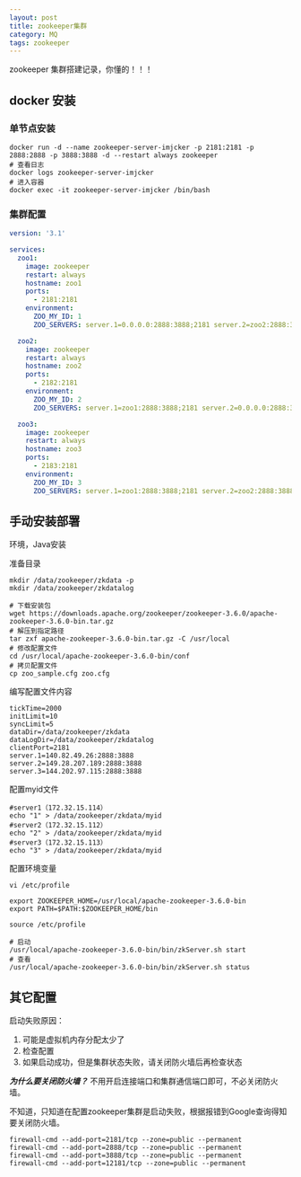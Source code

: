```yaml
---
layout: post
title: zookeeper集群
category: MQ
tags: zookeeper
---
```

zookeeper 集群搭建记录，你懂的！！！

## docker 安装

### 单节点安装

```shell
docker run -d --name zookeeper-server-imjcker -p 2181:2181 -p 2888:2888 -p 3888:3888 -d --restart always zookeeper
# 查看日志
docker logs zookeeper-server-imjcker
# 进入容器
docker exec -it zookeeper-server-imjcker /bin/bash
```

### 集群配置

```yaml
version: '3.1'

services:
  zoo1:
    image: zookeeper
    restart: always
    hostname: zoo1
    ports:
      - 2181:2181
    environment:
      ZOO_MY_ID: 1
      ZOO_SERVERS: server.1=0.0.0.0:2888:3888;2181 server.2=zoo2:2888:3888;2181 server.3=zoo3:2888:3888;2181

  zoo2:
    image: zookeeper
    restart: always
    hostname: zoo2
    ports:
      - 2182:2181
    environment:
      ZOO_MY_ID: 2
      ZOO_SERVERS: server.1=zoo1:2888:3888;2181 server.2=0.0.0.0:2888:3888;2181 server.3=zoo3:2888:3888;2181

  zoo3:
    image: zookeeper
    restart: always
    hostname: zoo3
    ports:
      - 2183:2181
    environment:
      ZOO_MY_ID: 3
      ZOO_SERVERS: server.1=zoo1:2888:3888;2181 server.2=zoo2:2888:3888;2181 server.3=0.0.0.0:2888:3888;2181
```



## 手动安装部署

环境，Java安装

准备目录

```shell
mkdir /data/zookeeper/zkdata -p
mkdir /data/zookeeper/zkdatalog
```

```shell
# 下载安装包
wget https://downloads.apache.org/zookeeper/zookeeper-3.6.0/apache-zookeeper-3.6.0-bin.tar.gz
# 解压到指定路径
tar zxf apache-zookeeper-3.6.0-bin.tar.gz -C /usr/local
# 修改配置文件
cd /usr/local/apache-zookeeper-3.6.0-bin/conf
# 拷贝配置文件
cp zoo_sample.cfg zoo.cfg
```



编写配置文件内容

```shell
tickTime=2000
initLimit=10
syncLimit=5
dataDir=/data/zookeeper/zkdata
dataLogDir=/data/zookeeper/zkdatalog
clientPort=2181
server.1=140.82.49.26:2888:3888
server.2=149.28.207.189:2888:3888
server.3=144.202.97.115:2888:3888
```

配置myid文件

```shell
#server1（172.32.15.114）
echo "1" > /data/zookeeper/zkdata/myid
#server2（172.32.15.112）
echo "2" > /data/zookeeper/zkdata/myid
#server3（172.32.15.113）
echo "3" > /data/zookeeper/zkdata/myid
```

配置环境变量

```shell
vi /etc/profile

export ZOOKEEPER_HOME=/usr/local/apache-zookeeper-3.6.0-bin
export PATH=$PATH:$ZOOKEEPER_HOME/bin

source /etc/profile
```



```shell
# 启动
/usr/local/apache-zookeeper-3.6.0-bin/bin/zkServer.sh start
# 查看
/usr/local/apache-zookeeper-3.6.0-bin/bin/zkServer.sh status
```





## 其它配置

启动失败原因：

1. 可能是虚拟机内存分配太少了
2. 检查配置
3. 如果启动成功，但是集群状态失败，请关闭防火墙后再检查状态

***为什么要关闭防火墙？*** 不用开启连接端口和集群通信端口即可，不必关闭防火墙。

不知道，只知道在配置zookeeper集群是启动失败，根据报错到Google查询得知要关闭防火墙。

```shell
firewall-cmd --add-port=2181/tcp --zone=public --permanent
firewall-cmd --add-port=2888/tcp --zone=public --permanent
firewall-cmd --add-port=3888/tcp --zone=public --permanent
firewall-cmd --add-port=12181/tcp --zone=public --permanent
```


